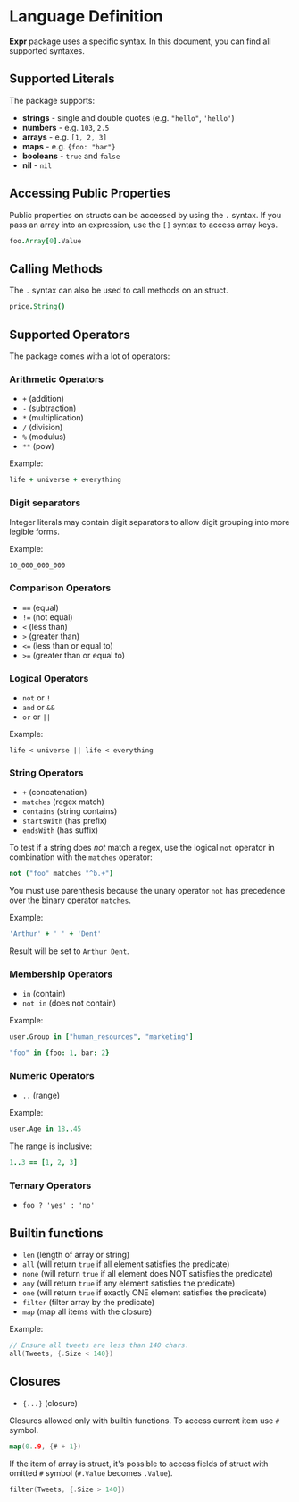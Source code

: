 # Language Definition

**Expr** package uses a specific syntax. In this document, you can find all supported
syntaxes.

## Supported Literals

The package supports:

* **strings** - single and double quotes (e.g. `"hello"`, `'hello'`)
* **numbers** - e.g. `103`, `2.5`
* **arrays** - e.g. `[1, 2, 3]`
* **maps** - e.g. `{foo: "bar"}`
* **booleans** - `true` and `false`
* **nil** - `nil`

## Accessing Public Properties

Public properties on structs can be accessed by using the `.` syntax. 
If you pass an array into an expression, use the `[]` syntax to access array keys.

```coffeescript
foo.Array[0].Value
```

## Calling Methods

The `.` syntax can also be used to call methods on an struct.

```coffeescript
price.String()
```

## Supported Operators

The package comes with a lot of operators:

### Arithmetic Operators

* `+` (addition)
* `-` (subtraction)
* `*` (multiplication)
* `/` (division)
* `%` (modulus)
* `**` (pow)

Example:

```coffeescript
life + universe + everything
``` 

### Digit separators

Integer literals may contain digit separators to allow digit grouping into more legible forms.

Example:

```
10_000_000_000
```

### Comparison Operators

* `==` (equal)
* `!=` (not equal)
* `<` (less than)
* `>` (greater than)
* `<=` (less than or equal to)
* `>=` (greater than or equal to)

### Logical Operators

* `not` or `!`
* `and` or `&&`
* `or` or `||`

Example:

```
life < universe || life < everything
```

### String Operators

* `+` (concatenation)
* `matches` (regex match)
* `contains` (string contains)
* `startsWith` (has prefix)
* `endsWith` (has suffix)

To test if a string does *not* match a regex, use the logical `not` operator in combination with the `matches` operator:

```coffeescript
not ("foo" matches "^b.+")
```

You must use parenthesis because the unary operator `not` has precedence over the binary operator `matches`.

Example:

```coffeescript
'Arthur' + ' ' + 'Dent'
```

Result will be set to `Arthur Dent`.

### Membership Operators

* `in` (contain)
* `not in` (does not contain)

Example:

```coffeescript
user.Group in ["human_resources", "marketing"]
```

```coffeescript
"foo" in {foo: 1, bar: 2}
```

### Numeric Operators

* `..` (range)

Example:

```coffeescript
user.Age in 18..45
```

The range is inclusive:

```coffeescript
1..3 == [1, 2, 3]
```

### Ternary Operators

* `foo ? 'yes' : 'no'`

## Builtin functions

* `len` (length of array or string)
* `all` (will return `true` if all element satisfies the predicate)
* `none` (will return `true` if all element does NOT satisfies the predicate)
* `any` (will return `true` if any element satisfies the predicate)
* `one` (will return `true` if exactly ONE element satisfies the predicate)
* `filter` (filter array by the predicate)
* `map` (map all items with the closure)

Example:

```go
// Ensure all tweets are less than 140 chars.
all(Tweets, {.Size < 140})
```

## Closures

* `{...}` (closure)

Closures allowed only with builtin functions. To access current item use `#` symbol.

```go
map(0..9, {# + 1})
```

If the item of array is struct, it's possible to access fields of struct with omitted `#` symbol (`#.Value` becomes `.Value`).

```go
filter(Tweets, {.Size > 140})
```
